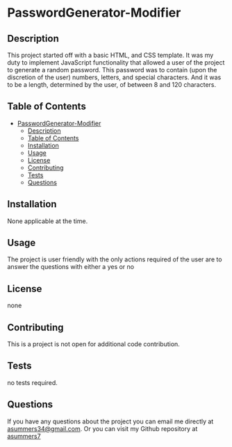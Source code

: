 
# PasswordGenerator-Modifier 


## Description
This project started off with a basic HTML, and CSS template. It was my duty to implement JavaScript functionality that allowed a user of the project to generate a random password. This password was to contain (upon the discretion of the user) numbers, letters, and special characters. And it was to be a length, determined by the user, of between 8 and 120 characters. 

## Table of Contents
- [PasswordGenerator-Modifier](#passwordgenerator-modifier)
  - [Description](#description)
  - [Table of Contents](#table-of-contents)
  - [Installation](#installation)
  - [Usage](#usage)
  - [License](#license)
  - [Contributing](#contributing)
  - [Tests](#tests)
  - [Questions](#questions)

## Installation
None applicable at the time. 

## Usage
The project is user friendly with the only actions required of the user are to answer the questions with either a yes or no

## License
none

## Contributing
This is a project is not open for additional code contribution. 

## Tests
no tests required. 

## Questions
If you have any questions about the project you can email me directly at asummers34@gmail.com. Or you can visit
my Github repository at [asummers7](https://www.github.com/asummers7) 
